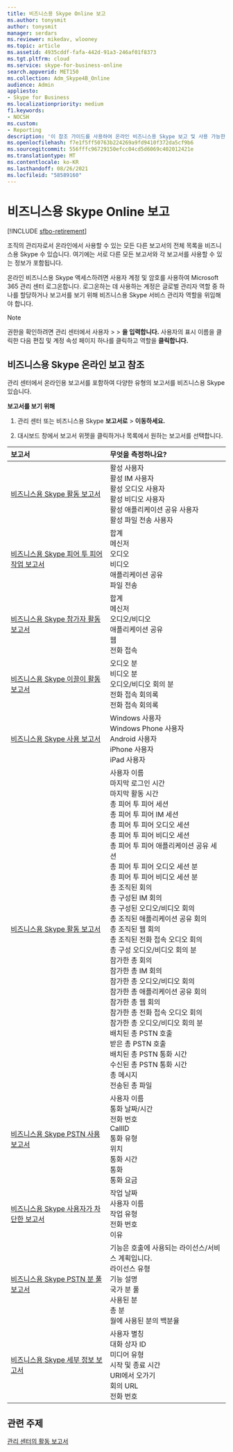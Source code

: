 ```yaml
---
title: 비즈니스용 Skype Online 보고
ms.author: tonysmit
author: tonysmit
manager: serdars
ms.reviewer: mikedav, wlooney
ms.topic: article
ms.assetid: 4935cddf-fafa-442d-91a3-246af01f8373
ms.tgt.pltfrm: cloud
ms.service: skype-for-business-online
search.appverid: MET150
ms.collection: Adm_Skype4B_Online
audience: Admin
appliesto:
- Skype for Business
ms.localizationpriority: medium
f1.keywords:
- NOCSH
ms.custom:
- Reporting
description: '이 참조 가이드를 사용하여 온라인 비즈니스용 Skype 보고 및 사용 가능한 정보를 자세히 알아보세요. '
ms.openlocfilehash: f7e1f5ff50763b224269a9fd9410f372da5cf9b6
ms.sourcegitcommit: 556fffc96729150efcc04cd5d6069c402012421e
ms.translationtype: MT
ms.contentlocale: ko-KR
ms.lasthandoff: 08/26/2021
ms.locfileid: "58589160"
---
```

# <a name="skype-for-business-online-reporting"></a>비즈니스용 Skype Online 보고

[!INCLUDE [sfbo-retirement](../../Hub/includes/sfbo-retirement.md)]

조직의 관리자로서 온라인에서 사용할 수 있는 모든 다른 보고서의 전체 목록을 비즈니스용 Skype 수 있습니다. 여기에는 서로 다른 모든 보고서와 각 보고서를 사용할 수 있는 정보가 포함됩니다.
  
온라인 비즈니스용 Skype 액세스하려면 사용자 계정 및 암호를 사용하여 Microsoft 365 관리 센터 로그온합니다. 로그온하는 데 사용하는 계정은 글로벌 관리자 역할 중 하나를 할당하거나 보고서를 보기 위해 비즈니스용 Skype 서비스 관리자 역할을 위임해야 합니다.
  
> [!NOTE]
> 권한을 확인하려면 관리 센터에서 사용자 >  >  **을 입력합니다.** 사용자의 표시 이름을 클릭한 다음  편집 및 계정 속성 페이지 하나를 클릭하고 역할을 **클릭합니다.**
  
## <a name="skype-for-business-online-reporting-reference"></a>비즈니스용 Skype 온라인 보고 참조

관리 센터에서 온라인용 보고서를 포함하여 다양한 유형의 보고서를 비즈니스용 Skype 있습니다.
  
 **보고서를 보기 위해**
  
1. 관리 센터 또는 비즈니스용 Skype **보고서로**  >  **이동하세요.**
    
2. 대시보드 창에서 보고서 위젯을 클릭하거나 목록에서 원하는 보고서를 선택합니다.
    
|**보고서**|**무엇을 측정하나요?**|
|:-----|:-----|
|[비즈니스용 Skype 활동 보고서](activity-report.md) <br/> | 활성 사용자 <br/>  활성 IM 사용자 <br/>  활성 오디오 사용자 <br/>  활성 비디오 사용자 <br/>  활성 애플리케이션 공유 사용자 <br/>  활성 파일 전송 사용자 <br/> |
|[비즈니스용 Skype 피어 투 피어 작업 보고서](peer-to-peer-activity-report.md) <br/> | 합계 <br/>  메신저 <br/>  오디오 <br/>  비디오 <br/>  애플리케이션 공유 <br/>  파일 전송 <br/> |
|[비즈니스용 Skype 참가자 활동 보고서](conference-participant-activity-report.md) <br/> | 합계 <br/>  메신저 <br/>  오디오/비디오 <br/>  애플리케이션 공유 <br/>  웹 <br/>  전화 접속 <br/> |
|[비즈니스용 Skype 이끌이 활동 보고서](conference-organizer-activity-report.md) <br/> | 오디오 분 <br/>  비디오 분 <br/>  오디오/비디오 회의 분 <br/>  전화 접속 회의록 <br/>  전화 접속 회의록 <br/> |
|[비즈니스용 Skype 사용 보고서](device-usage-report.md) <br/> | Windows 사용자 <br/>  Windows Phone 사용자 <br/>  Android 사용자 <br/>  iPhone 사용자 <br/>  iPad 사용자 <br/> |
|[비즈니스용 Skype 활동 보고서](activity-report.md) <br/> | 사용자 이름 <br/>  마지막 로그인 시간 <br/>  마지막 활동 시간 <br/>  총 피어 투 피어 세션 <br/>  총 피어 투 피어 IM 세션 <br/>  총 피어 투 피어 오디오 세션 <br/>  총 피어 투 피어 비디오 세션 <br/>  총 피어 투 피어 애플리케이션 공유 세션 <br/>  총 피어 투 피어 오디오 세션 분 <br/>  총 피어 투 피어 비디오 세션 분 <br/>  총 조직된 회의 <br/>  총 구성된 IM 회의 <br/>  총 구성된 오디오/비디오 회의 <br/>  총 조직된 애플리케이션 공유 회의 <br/>  총 조직된 웹 회의 <br/>  총 조직된 전화 접속 오디오 회의 <br/>  총 구성 오디오/비디오 회의 분 <br/>  참가한 총 회의 <br/>  참가한 총 IM 회의 <br/>  참가한 총 오디오/비디오 회의 <br/>  참가한 총 애플리케이션 공유 회의 <br/>  참가한 총 웹 회의 <br/>  참가한 총 전화 접속 오디오 회의 <br/>  참가한 총 오디오/비디오 회의 분 <br/>  배치된 총 PSTN 호출 <br/>  받은 총 PSTN 호출 <br/>  배치된 총 PSTN 통화 시간 <br/>  수신된 총 PSTN 통화 시간 <br/>  총 메시지 <br/>  전송된 총 파일 <br/> |
|[비즈니스용 Skype PSTN 사용 보고서](pstn-usage-report.md) <br/>  | 사용자 이름 <br/>  통화 날짜/시간 <br/>  전화 번호 <br/>  CallID <br/>  통화 유형 <br/>  위치 <br/>  통화 시간 <br/>  통화 <br/>  통화 요금 <br/> |
|[비즈니스용 Skype 사용자가 차단한 보고서](users-blocked-report.md) <br/> | 작업 날짜 <br/>  사용자 이름 <br/>  작업 유형 <br/>  전화 번호 <br/>  이유 <br/> |
|[비즈니스용 Skype PSTN 분 풀 보고서](pstn-minute-pools-report.md) <br/> | 기능은 호출에 사용되는 라이선스/서비스 계획입니다. <br/> 라이선스 유형 <br/> 기능 설명 <br/> 국가 분 풀  <br/> 사용된 분 <br/> 총 분 <br/> 월에 사용된 분의 백분율 <br/> |
|[비즈니스용 Skype 세부 정보 보고서](session-details-report.md) <br/> | 사용자 별칭 <br/> 대화 상자 ID  <br/> 미디어 유형  <br/> 시작 및 종료 시간 <br/> URI에서 오가기 <br/> 회의 URL <br/> 전화 번호 <br/> |
 
## <a name="related-topics"></a>관련 주제
[관리 센터의 활동 보고서](https://support.office.com/article/0d6dfb17-8582-4172-a9a9-aed798150263)

  
 
